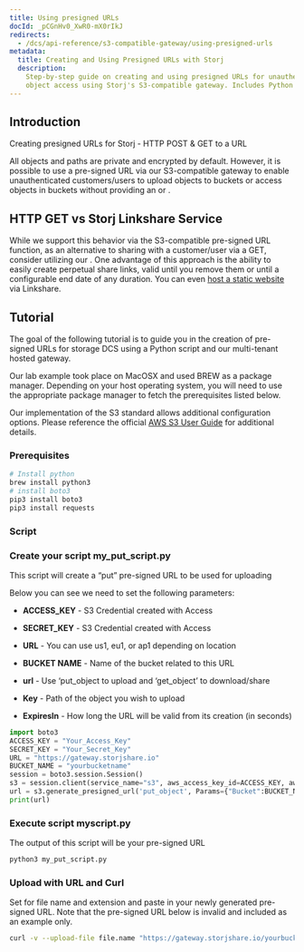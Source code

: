 ```yaml
---
title: Using presigned URLs
docId: _pCGnHv0_XwR0-mX0rIkJ
redirects:
  - /dcs/api-reference/s3-compatible-gateway/using-presigned-urls
metadata:
  title: Creating and Using Presigned URLs with Storj
  description:
    Step-by-step guide on creating and using presigned URLs for unauthenticated
    object access using Storj's S3-compatible gateway. Includes Python scripting instructions.
---
```


## Introduction

Creating presigned URLs for Storj - HTTP POST & GET to a URL

All objects and paths are private and encrypted by default. However, it is possible to use a pre-signed URL via our S3-compatible gateway to enable unauthenticated customers/users to upload objects to buckets or access objects in buckets without providing an [](docId:XKib9SzjtEXTXWvdyYWX6) or [](docId:AsyYcUJFbO1JI8-Tu8tW3).

## HTTP GET vs Storj Linkshare Service

While we support this behavior via the S3-compatible pre-signed URL function, as an alternative to sharing with a customer/user via a GET, consider utilizing our [](docId:sN2GhYgGUtqBVF65GhKEa). One advantage of this approach is the ability to easily create perpetual share links, valid until you remove them or until a configurable end date of any duration. You can even [host a static website](docId:GkgE6Egi02wRZtyryFyPz) via Linkshare.

## Tutorial

The goal of the following tutorial is to guide you in the creation of pre-signed URLs for storage DCS using a Python script and our multi-tenant hosted gateway.

Our lab example took place on MacOSX and used BREW as a package manager. Depending on your host operating system, you will need to use the appropriate package manager to fetch the prerequisites listed below.

Our implementation of the S3 standard allows additional configuration options. Please reference the official [AWS S3 User Guide](https://docs.aws.amazon.com/AmazonS3/latest/userguide/using-presigned-url.html) for additional details.

### Prerequisites

```bash
# Install python
brew install python3
# install boto3
pip3 install boto3
pip3 install requests
```

### Script

### Create your script my_put_script.py

This script will create a “put” pre-signed URL to be used for uploading

Below you can see we need to set the following parameters:

- **ACCESS_KEY** - S3 Credential created with Access

- **SECRET_KEY** - S3 Credential created with Access

- **URL** - You can use us1, eu1, or ap1 depending on location

- **BUCKET NAME** - Name of the bucket related to this URL

- **url** - Use ‘put_object to upload and ‘get_object’ to download/share

- **Key** - Path of the object you wish to upload

- **ExpiresIn** - How long the URL will be valid from its creation (in seconds)

```python
import boto3
ACCESS_KEY = "Your_Access_Key"
SECRET_KEY = "Your_Secret_Key"
URL = "https://gateway.storjshare.io"
BUCKET_NAME = "yourbucketname"
session = boto3.session.Session()
s3 = session.client(service_name="s3", aws_access_key_id=ACCESS_KEY, aws_secret_access_key=SECRET_KEY, endpoint_url=URL)
url = s3.generate_presigned_url('put_object', Params={"Bucket":BUCKET_NAME, "Key":"path/within/bucket/file.name"}, ExpiresIn=3600)
print(url)
```

### Execute script myscript.py

The output of this script will be your pre-signed URL

```bash
python3 my_put_script.py
```

### Upload with URL and Curl

Set for file name and extension and paste in your newly generated pre-signed URL. Note that the pre-signed URL below is invalid and included as an example only.

```bash
curl -v --upload-file file.name "https://gateway.storjshare.io/yourbucketname/path/within/bucket?AWSAccessKeyId=jvruleqdpbwqx7vxmwgqbtlbmapa&Signature=fUNxawPyFd%2F9apR%2FZnKmR%2BPXGCA%3D&Expires=1628019103"
```
